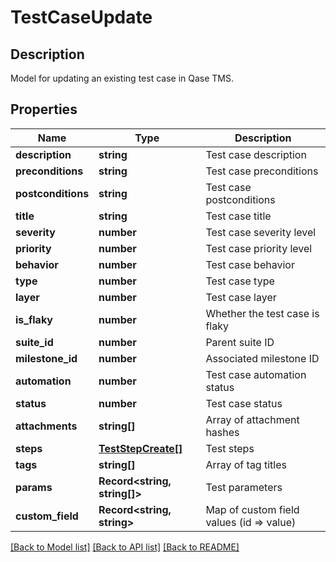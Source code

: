 # TestCaseUpdate

## Description

Model for updating an existing test case in Qase TMS.

## Properties

| Name | Type | Description |
|------|------|-------------|
| **description** | **string** | Test case description |
| **preconditions** | **string** | Test case preconditions |
| **postconditions** | **string** | Test case postconditions |
| **title** | **string** | Test case title |
| **severity** | **number** | Test case severity level |
| **priority** | **number** | Test case priority level |
| **behavior** | **number** | Test case behavior |
| **type** | **number** | Test case type |
| **layer** | **number** | Test case layer |
| **is_flaky** | **number** | Whether the test case is flaky |
| **suite_id** | **number** | Parent suite ID |
| **milestone_id** | **number** | Associated milestone ID |
| **automation** | **number** | Test case automation status |
| **status** | **number** | Test case status |
| **attachments** | **string[]** | Array of attachment hashes |
| **steps** | [**TestStepCreate[]**](TestStepCreate.md) | Test steps |
| **tags** | **string[]** | Array of tag titles |
| **params** | **Record<string, string[]>** | Test parameters |
| **custom_field** | **Record<string, string>** | Map of custom field values (id => value) |

[[Back to Model list]](../README.md#documentation-for-models) [[Back to API list]](../README.md#documentation-for-api-endpoints) [[Back to README]](../README.md)

